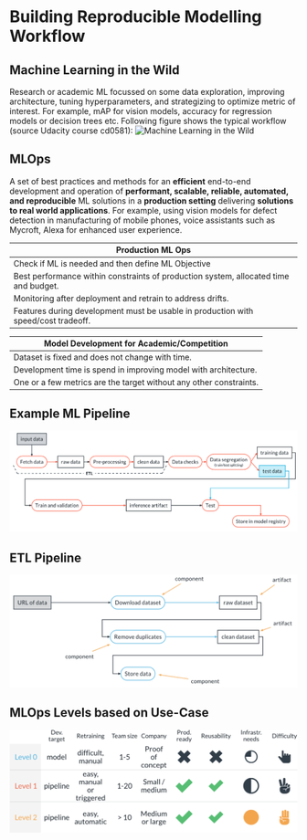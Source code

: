 # Building Reproducible Modelling Workflow

## Machine Learning in the Wild
Research or academic ML focussed on some data exploration, improving architecture, tuning hyperparameters, and strategizing to optimize metric of interest. For example, mAP for vision models, accuracy for regression models or decision trees etc.
Following figure shows the typical workflow (source Udacity course cd0581):
![Machine Learning in the Wild](/images/ml-in-the-wild.png)

## MLOps
A set of best practices and methods for an **efficient** end-to-end development and operation of **performant, scalable, reliable, automated, and reproducible** ML solutions in a **production setting** delivering **solutions to real world applications**. For example, using vision models for defect detection in manufacturing of mobile phones, voice assistants such as Mycroft, Alexa for enhanced user experience.

| Production ML Ops |
|-------------------|
|Check if ML is needed and then define ML Objective| 
|Best performance within constraints of production system, allocated time and budget.|
| Monitoring after deployment and retrain to address drifts.|
| Features during development must be usable in production with speed/cost tradeoff.|

| Model Development for Academic/Competition |
|--------------------------------------------|
| Dataset is fixed and does not change with time.|
| Development time is spend in improving model with architecture.|
| One or a few metrics are the target without any other constraints.|

## Example ML Pipeline

![](images/example-ml-pipeline.png)

## ETL Pipeline

![](images/etl-pipeline.png)

## MLOps Levels based on Use-Case

![](images/MLops-level-comparison.png)